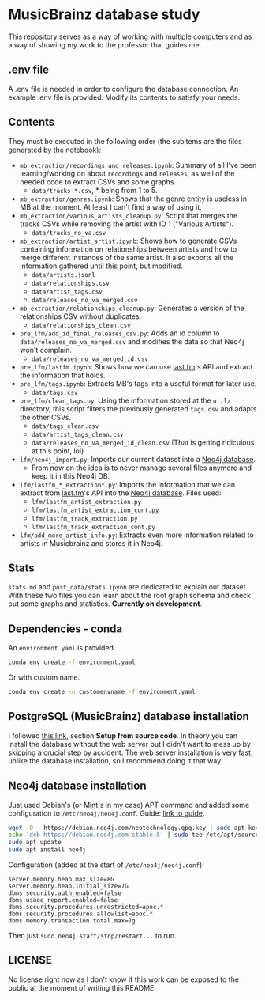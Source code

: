 # MusicBrainz database study

This repository serves as a way of working with multiple computers and as a way of showing my work to the professor that guides me.

## .env file

A .env file is needed in order to configure the database connection. An example .env file is provided. Modify its contents to satisfy your needs.

## Contents

They must be executed in the following order (the subitems are the files generated by the notebook):

- `mb_extraction/recordings_and_releases.ipynb`: Summary of all I've been learning/working on about `recordings` and `releases`, as well of the needed code to extract CSVs and some graphs.
    - `data/tracks-*.csv`, * being from 1 to 5.
- `mb_extraction/genres.ipynb`: Shows that the genre entity is useless in MB at the moment. At least I can't find a way of using it.
- `mb_extraction/various_artists_cleanup.py`: Script that merges the tracks CSVs while removing the artist with ID 1 ("Various Artists").
    - `data/tracks_no_va.csv`
- `mb_extraction/artist_artist.ipynb`: Shows how to generate CSVs containing information on relationships between artists and how to merge different instances of the same artist. It also exports all the information gathered until this point, but modified.
    - `data/artists.jsonl`
    - `data/relationships.csv`
    - `data/artist_tags.csv`
    - `data/releases_no_va_merged.csv`
- `mb_extraction/relationships_cleanup.py`: Generates a version of the relationships CSV without duplicates.
    - `data/relationships_clean.csv`
- `pre_lfm/add_id_final_releases_csv.py`: Adds an id column to `data/releases_no_va_merged.csv` and modifies the data so that Neo4j won't complain.
    - `data/releases_no_va_merged_id.csv`
- `pre_lfm/lastfm.ipynb`: Shows how we can use [last.fm](https://www.last.fm/)'s API and extract the information that holds.
- `pre_lfm/tags.ipynb`: Extracts MB's tags into a useful format for later use.
    - `data/tags.csv`
- `pre_lfm/clean_tags.py`: Using the information stored at the `util/` directory, this script filters the previously generated `tags.csv` and adapts the other CSVs.
    - `data/tags_clean.csv`
    - `data/artist_tags_clean.csv`
    - `data/releases_no_va_merged_id_clean.csv` (That is getting ridiculous at this point, lol)
- `lfm/neo4j_import.py`: Imports our current dataset into a [Neo4j database](https://neo4j.com/).
    - From now on the idea is to never manage several files anymore and keep it in this Neo4j DB.
- `lfm/lastfm_*_extraction*.py`: Imports the information that we can extract from [last.fm](https://www.last.fm/)'s API into the [Neo4j database](https://neo4j.com/). Files used:
    - `lfm/lastfm_artist_extraction.py`
    - `lfm/lastfm_artist_extraction_cont.py`
    - `lfm/lastfm_track_extraction.py`
    - `lfm/lastfm_track_extraction_cont.py`
- `lfm/add_more_artist_info.py`: Extracts even more information related to artists in Musicbrainz and stores it in Neo4j.

## Stats

`stats.md` and `post_data/stats.ipynb` are dedicated to explain our dataset. With these two files you can learn about the root graph schema and check out some graphs and statistics. **Currently on development**.

## Dependencies - conda

An `environment.yaml` is provided.

```bash
conda env create -f environment.yaml
```

Or with custom name.

```bash
conda env create -n customenvname -f environment.yaml
```

## PostgreSQL (MusicBrainz) database installation

I followed [this link](https://musicbrainz.org/doc/MusicBrainz_Server/Setup), section **Setup from source code**. In theory you can install the database without the web server but I didn't want to mess up by skipping a crucial step by accident. The web server installation is very fast, unlike the database installation, so I recommend doing it that way.

## Neo4j database installation

Just used Debian's (or Mint's in my case) APT command and added some configuration to `/etc/neo4j/neo4j.conf`. Guide: [link to guide](https://debian.neo4j.com/).

```bash
wget -O - https://debian.neo4j.com/neotechnology.gpg.key | sudo apt-key add -
echo 'deb https://debian.neo4j.com stable 5' | sudo tee /etc/apt/sources.list.d/neo4j.list
sudo apt update
sudo apt install neo4j
```

Configuration (added at the start of `/etc/neo4j/neo4j.conf`):

```
server.memory.heap.max_size=8G
server.memory.heap.initial_size=7G
dbms.security.auth_enabled=false
dbms.usage_report.enabled=false
dbms.security.procedures.unrestricted=apoc.*
dbms.security.procedures.allowlist=apoc.*
dbms.memory.transaction.total.max=7g
```

Then just `sudo neo4j start/stop/restart...` to run.

## LICENSE

No license right now as I don't know if this work can be exposed to the public at the moment of writing this README.
